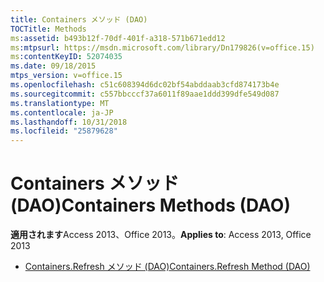 ```yaml
---
title: Containers メソッド (DAO)
TOCTitle: Methods
ms:assetid: b493b12f-70df-401f-a318-571b671edd12
ms:mtpsurl: https://msdn.microsoft.com/library/Dn179826(v=office.15)
ms:contentKeyID: 52074035
ms.date: 09/18/2015
mtps_version: v=office.15
ms.openlocfilehash: c51c608394d6dc02bf54abddaab3cfd874173b4e
ms.sourcegitcommit: c557bbcccf37a6011f89aae1ddd399dfe549d087
ms.translationtype: MT
ms.contentlocale: ja-JP
ms.lasthandoff: 10/31/2018
ms.locfileid: "25879628"
---
```

# <a name="containers-methods-dao"></a><span data-ttu-id="1681f-102">Containers メソッド (DAO)</span><span class="sxs-lookup"><span data-stu-id="1681f-102">Containers Methods (DAO)</span></span>


<span data-ttu-id="1681f-103">**適用されます**Access 2013、Office 2013。</span><span class="sxs-lookup"><span data-stu-id="1681f-103">**Applies to**: Access 2013, Office 2013</span></span>



  - [<span data-ttu-id="1681f-104">Containers.Refresh メソッド (DAO)</span><span class="sxs-lookup"><span data-stu-id="1681f-104">Containers.Refresh Method (DAO)</span></span>](containers-refresh-method-dao.md)

